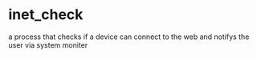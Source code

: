 # inet_check
 a process that checks if a device can connect to the web and notifys the user via system moniter
